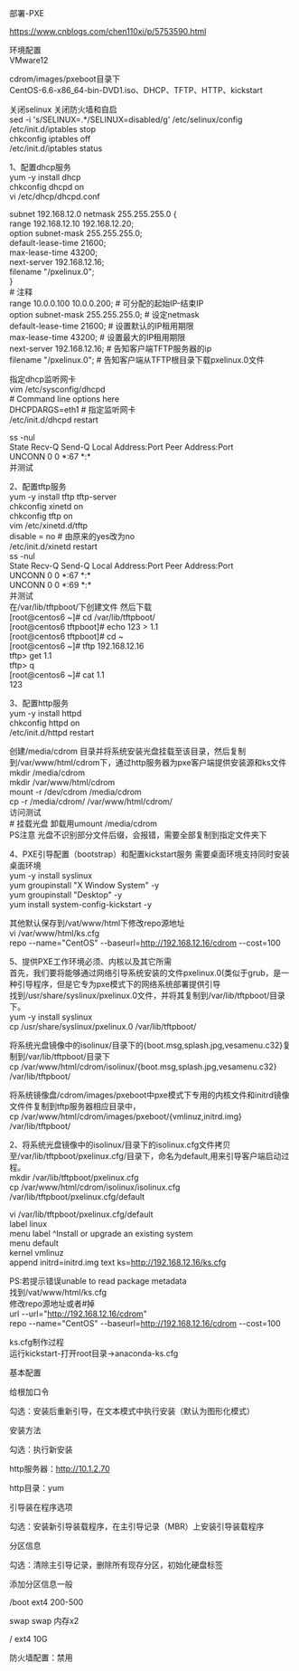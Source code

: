 部署-PXE

https://www.cnblogs.com/chen110xi/p/5753590.html

环境配置  
VMware12

cdrom/images/pxeboot目录下  
CentOS-6.6-x86_64-bin-DVD1.iso、DHCP、TFTP、HTTP、kickstart  
  
关闭selinux 关闭防火墙和自启  
sed -i 's/SELINUX=.\*/SELINUX=disabled/g' /etc/selinux/config  
/etc/init.d/iptables stop  
chkconfig iptables off  
/etc/init.d/iptables status  
  
1、配置dhcp服务  
yum -y install dhcp  
chkconfig dhcpd on  
vi /etc/dhcp/dhcpd.conf  
  
subnet 192.168.12.0 netmask 255.255.255.0 {  
range 192.168.12.10 192.168.12.20;  
option subnet-mask 255.255.255.0;  
default-lease-time 21600;  
max-lease-time 43200;  
next-server 192.168.12.16;  
filename "/pxelinux.0";  
}  
\# 注释  
range 10.0.0.100 10.0.0.200; \# 可分配的起始IP-结束IP  
option subnet-mask 255.255.255.0; \# 设定netmask  
default-lease-time 21600; \# 设置默认的IP租用期限  
max-lease-time 43200; \# 设置最大的IP租用期限  
next-server 192.168.12.16; \# 告知客户端TFTP服务器的ip  
filename "/pxelinux.0"; \# 告知客户端从TFTP根目录下载pxelinux.0文件  
  
指定dhcp监听网卡  
vim /etc/sysconfig/dhcpd  
\# Command line options here  
DHCPDARGS=eth1 \# 指定监听网卡  
/etc/init.d/dhcpd restart  
  
ss -nul  
State Recv-Q Send-Q Local Address:Port Peer Address:Port  
UNCONN 0 0 \*:67 \*:\*  
并测试  
  
2、配置tftp服务  
yum -y install tftp tftp-server  
chkconfig xinetd on  
chkconfig tftp on  
vim /etc/xinetd.d/tftp  
disable = no \# 由原来的yes改为no  
/etc/init.d/xinetd restart  
ss -nul  
State Recv-Q Send-Q Local Address:Port Peer Address:Port  
UNCONN 0 0 \*:67 \*:\*  
UNCONN 0 0 \*:69 \*:\*  
并测试  
在/var/lib/tftpboot/下创建文件 然后下载  
[root\@centos6 \~]\# cd /var/lib/tftpboot/  
[root\@centos6 tftpboot]\# echo 123 \> 1.1  
[root\@centos6 tftpboot]\# cd \~  
[root\@centos6 \~]\# tftp 192.168.12.16  
tftp\> get 1.1  
tftp\> q  
[root\@centos6 \~]\# cat 1.1  
123  
  
3、配置http服务  
yum -y install httpd  
chkconfig httpd on  
/etc/init.d/httpd restart  
  
创建/media/cdrom
目录并将系统安装光盘挂载至该目录，然后复制到/var/www/html/cdrom下，通过http服务器为pxe客户端提供安装源和ks文件  
mkdir /media/cdrom  
mkdir /var/www/html/cdrom  
mount -r /dev/cdrom /media/cdrom  
cp -r /media/cdrom/ /var/www/html/cdrom/  
访问测试  
\# 挂载光盘 卸载用umount /media/cdrom  
PS注意 光盘不识别部分文件后缀，会报错，需要全部复制到指定文件夹下  
  
4、PXE引导配置（bootstrap）和配置kickstart服务 需要桌面环境支持同时安装桌面环境  
yum -y install syslinux  
yum groupinstall "X Window System" -y  
yum groupinstall "Desktop" -y  
yum install system-config-kickstart -y  
  
其他默认保存到/vat/www/html下修改repo源地址  
vi /var/www/html/ks.cfg  
repo --name="CentOS" --baseurl=http://192.168.12.16/cdrom --cost=100  
  
5、提供PXE工作环境必须、内核以及其它所需  
首先，我们要将能够通过网络引导系统安装的文件pxelinux.0(类似于grub，是一种引导程序，但是它专为pxe模式下的网络系统部署提供引导  
找到/usr/share/syslinux/pxelinux.0文件，并将其复制到/var/lib/tftpboot/目录下。  
yum -y install syslinux  
cp /usr/share/syslinux/pxelinux.0 /var/lib/tftpboot/  
  
将系统光盘镜像中的isolinux/目录下的{boot.msg,splash.jpg,vesamenu.c32}复制到/var/lib/tftpboot/目录下  
cp /var/www/html/cdrom/isolinux/{boot.msg,splash.jpg,vesamenu.c32}
/var/lib/tftpboot/  
  
将系统镜像盘/cdrom/images/pxeboot中pxe模式下专用的内核文件和initrd镜像文件件复制到tftp服务器相应目录中，  
cp /var/www/html/cdrom/images/pxeboot/{vmlinuz,initrd.img} /var/lib/tftpboot/  
  
2、将系统光盘镜像中的isolinux/目录下的isolinux.cfg文件拷贝至/var/lib/tftpboot/pxelinux.cfg/目录下，命名为default,用来引导客户端启动过程。  
mkdir /var/lib/tftpboot/pxelinux.cfg  
cp /var/www/html/cdrom/isolinux/isolinux.cfg
/var/lib/tftpboot/pxelinux.cfg/default  
  
vi /var/lib/tftpboot/pxelinux.cfg/default  
label linux  
menu label \^Install or upgrade an existing system  
menu default  
kernel vmlinuz  
append initrd=initrd.img text ks=http://192.168.12.16/ks.cfg  
  
PS:若提示错误unable to read package metadata  
找到/vat/www/html/ks.cfg  
修改repo源地址或者\#掉  
url --url="http://192.168.12.16/cdrom"  
repo --name="CentOS" --baseurl=http://192.168.12.16/cdrom --cost=100

ks.cfg制作过程  
运行kickstart-打开root目录-\>anaconda-ks.cfg

基本配置

给根加口令

勾选：安装后重新引导，在文本模式中执行安装（默认为图形化模式）

安装方法

勾选：执行新安装

http服务器：http://10.1.2.70

http目录：yum

引导装在程序选项

勾选：安装新引导装载程序，在主引导记录（MBR）上安装引导装载程序

分区信息

勾选：清除主引导记录，删除所有现存分区，初始化硬盘标签

添加分区信息一般

/boot ext4 200-500

swap swap 内存x2

/ ext4 10G

防火墙配置：禁用

